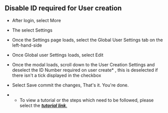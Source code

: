 ## **Disable ID required for User creation** 

- After login, select More
- The select Settings
- Once the Settings page loads, select the Global User Settings tab on the left-hand-side
- Once Global user Settings loads, select Edit
- Once the modal loads, scroll down to the User Creation Settings and deselect the ID Number required on user create* , this is deselected if there isn't a tick displayed in the checkbox
- Select Save commit the changes, That's it. You're done.

- - To view a tutorial or the steps which need to be followed, please select the [**_tutorial link_**.](https://www.iorad.com/player/118599/Disable-ID-required-for-User-creation)